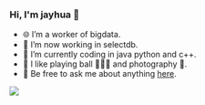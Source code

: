 ### Hi, I'm jayhua 👋

- 🌐 I’m a worker of bigdata. 
- 🥳 I’m now working in selectdb.
- 🤔 I’m currently coding in java python and c++.
- 🤠 I like playing ball 🏀🎳🏸 and photography 📸.
- 💬 Be free to ask me about anything [here](https://github.com/JayITH/JayITH/issues).

![](https://raw.githubusercontent.com/thinkingthigh/thinkingthigh/main/assets/github-contribution-grid-snake.svg)
